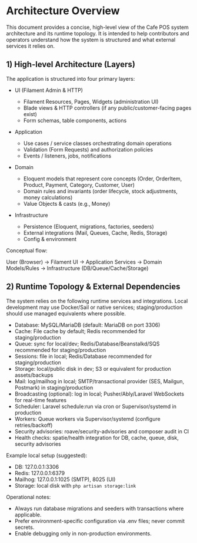 # Architecture Overview

This document provides a concise, high-level view of the Cafe POS system architecture and its runtime topology. It is intended to help contributors and operators understand how the system is structured and what external services it relies on.

## 1) High-level Architecture (Layers)

The application is structured into four primary layers:

- UI (Filament Admin & HTTP)
  - Filament Resources, Pages, Widgets (administration UI)
  - Blade views & HTTP controllers (if any public/customer-facing pages exist)
  - Form schemas, table components, actions

- Application
  - Use cases / service classes orchestrating domain operations
  - Validation (Form Requests) and authorization policies
  - Events / listeners, jobs, notifications

- Domain
  - Eloquent models that represent core concepts (Order, OrderItem, Product, Payment, Category, Customer, User)
  - Domain rules and invariants (order lifecycle, stock adjustments, money calculations)
  - Value Objects & casts (e.g., Money)

- Infrastructure
  - Persistence (Eloquent, migrations, factories, seeders)
  - External integrations (Mail, Queues, Cache, Redis, Storage)
  - Config & environment

Conceptual flow:

User (Browser) → Filament UI → Application Services → Domain Models/Rules → Infrastructure (DB/Queue/Cache/Storage)

## 2) Runtime Topology & External Dependencies

The system relies on the following runtime services and integrations. Local development may use Docker/Sail or native services; staging/production should use managed equivalents where possible.

- Database: MySQL/MariaDB (default: MariaDB on port 3306)
- Cache: File cache by default; Redis recommended for staging/production
- Queue: sync for local/dev; Redis/Database/Beanstalkd/SQS recommended for staging/production
- Sessions: file in local; Redis/Database recommended for staging/production
- Storage: local/public disk in dev; S3 or equivalent for production assets/backups
- Mail: log/mailhog in local; SMTP/transactional provider (SES, Mailgun, Postmark) in staging/production
- Broadcasting (optional): log in local; Pusher/Ably/Laravel WebSockets for real-time features
- Scheduler: Laravel schedule:run via cron or Supervisor/systemd in production
- Workers: Queue workers via Supervisor/systemd (configure retries/backoff)
- Security advisories: roave/security-advisories and composer audit in CI
- Health checks: spatie/health integration for DB, cache, queue, disk, security advisories

Example local setup (suggested):

- DB: 127.0.0.1:3306
- Redis: 127.0.0.1:6379
- Mailhog: 127.0.0.1:1025 (SMTP), 8025 (UI)
- Storage: local disk with `php artisan storage:link`

Operational notes:

- Always run database migrations and seeders with transactions where applicable.
- Prefer environment-specific configuration via .env files; never commit secrets.
- Enable debugging only in non-production environments.
